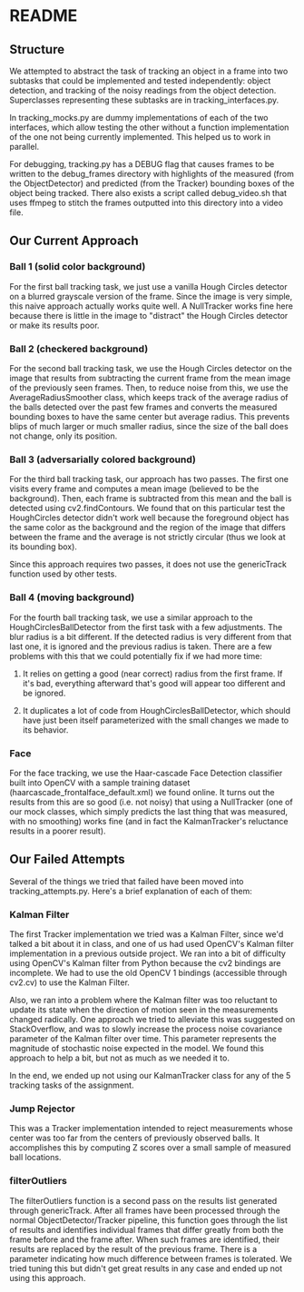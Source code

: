 # README

## Structure

We attempted to abstract the task of tracking an object in a frame into two subtasks that could be implemented and tested independently: object detection, and tracking of the noisy readings from the object detection. Superclasses representing these subtasks are in tracking_interfaces.py.

In tracking_mocks.py are dummy implementations of each of the two interfaces, which allow testing the other without a function implementation of the one not being currently implemented. This helped us to work in parallel.

For debugging, tracking.py has a DEBUG flag that causes frames to be written to the debug_frames directory with highlights of the measured (from the ObjectDetector) and predicted (from the Tracker) bounding boxes of the object being tracked. There also exists a script called debug_video.sh that uses ffmpeg to stitch the frames outputted into this directory into a video file.

## Our Current Approach

### Ball 1 (solid color background)

For the first ball tracking task, we just use a vanilla Hough Circles detector on a blurred grayscale version of the frame. Since the image is very simple, this naive approach actually works quite well. A NullTracker works fine here because there is little in the image to "distract" the Hough Circles detector or make its results poor.

### Ball 2 (checkered background)

For the second ball tracking task, we use the Hough Circles detector on the image that results from subtracting the current frame from the mean image of the previously seen frames. Then, to reduce noise from this, we use the AverageRadiusSmoother class, which keeps track of the average radius of the balls detected over the past few frames and converts the measured bounding boxes to have the same center but average radius. This prevents blips of much larger or much smaller radius, since the size of the ball does not change, only its position.

### Ball 3 (adversarially colored background)

For the third ball tracking task, our approach has two passes. The first one visits every frame and computes a mean image (believed to be the background). Then, each frame is subtracted from this mean and the ball is detected using cv2.findContours. We found that on this particular test the HoughCircles detector didn't work well because the foreground object has the same color as the background and the region of the image that differs between the frame and the average is not strictly circular (thus we look at its bounding box).

Since this approach requires two passes, it does not use the genericTrack function used by other tests.

### Ball 4 (moving background)

For the fourth ball tracking task, we use a similar approach to the HoughCirclesBallDetector from the first task with a few adjustments. The blur radius is a bit different. If the detected radius is very different from that last one, it is ignored and the previous radius is taken. There are a few problems with this that we could potentially fix if we had more time:

1. It relies on getting a good (near correct) radius from the first frame. If it's bad, everything afterward that's good will appear too different and be ignored.

2. It duplicates a lot of code from HoughCirclesBallDetector, which should have just been itself parameterized with the small changes we made to its behavior.

### Face

For the face tracking, we use the Haar-cascade Face Detection classifier built into OpenCV with a sample training dataset (haarcascade_frontalface_default.xml) we found online. It turns out the results from this are so good (i.e. not noisy) that using a NullTracker (one of our mock classes, which simply predicts the last thing that was measured, with no smoothing) works fine (and in fact the KalmanTracker's reluctance results in a poorer result).

## Our Failed Attempts

Several of the things we tried that failed have been moved into tracking_attempts.py. Here's a brief explanation of each of them:

### Kalman Filter

The first Tracker implementation we tried was a Kalman Filter, since we'd talked a bit about it in class, and one of us had used OpenCV's Kalman filter implementation in a previous outside project. We ran into a bit of difficulty using OpenCV's Kalman filter from Python because the cv2 bindings are incomplete. We had to use the old OpenCV 1 bindings (accessible through cv2.cv) to use the Kalman Filter.

Also, we ran into a problem where the Kalman filter was too reluctant to update its state when the direction of motion seen in the measurements changed radically. One approach we tried to alleviate this was suggested on StackOverflow, and was to slowly increase the process noise covariance parameter of the Kalman filter over time. This parameter represents the magnitude of stochastic noise expected in the model. We found this approach to help a bit, but not as much as we needed it to.

In the end, we ended up not using our KalmanTracker class for any of the 5 tracking tasks of the assignment.

### Jump Rejector

This was a Tracker implementation intended to reject measurements whose center was too far from the centers of previously observed balls. It accomplishes this by computing Z scores over a small sample of measured ball locations.

### filterOutliers

The filterOutliers function is a second pass on the results list generated through genericTrack. After all frames have been processed through the normal ObjectDetector/Tracker pipeline, this function goes through the list of results and identifies individual frames that differ greatly from both the frame before and the frame after. When such frames are identified, their results are replaced by the result of the previous frame. There is a parameter indicating how much difference between frames is tolerated. We tried tuning this but didn't get great results in any case and ended up not using this approach.
